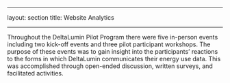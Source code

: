 ---
layout: section
title: Website Analytics
<!-- bannerpath: img/research.jpg-->
 ---

<p>Throughout the DeltaLumin Pilot Program there were five in-person events including two kick-off events and three pilot participant workshops. The purpose of these events was to gain insight into the participants’ reactions to the forms in which DeltaLumin communicates their energy use data. This was accomplished through open-ended discussion, written surveys, and facilitated activities.</p>


